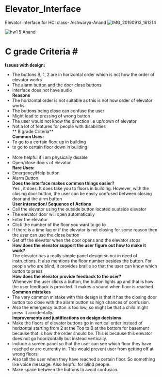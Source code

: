 # Elevator_Interface
Elevator interface for HCI class- Aishwarya-Anand
![IMG_20190913_161214](https://user-images.githubusercontent.com/40208288/65214168-96a27e00-da6e-11e9-8f5c-e56048673b2f.jpg)

![hw1 5 Anand](https://user-images.githubusercontent.com/40208288/65214377-627b8d00-da6f-11e9-8419-724d346a516a.gif)

# C grade Criteria #<br/>
__Issues with design:__<br/>
* The buttons B, 1, 2 are in horizontal order which is not how the order of elevator works<br/>
* The alarm button and the door close buttons<br/>
* Interface does not have audio<br/>
__Reasons__<br/>
* The horizontal order is not suitable as this is not how order of elevator works<br/>
* The buttons being close can confuse the user<br/>
* Might lead to pressing of wrong button<br/>
* The user would not know the direction i.e up/down of elevator<br/>
* Not a lot of features for people with disabilities<br/>
** B grade Criteria**<br/>
__Common Uses:__<br/>
* To go to a certain floor up in building<br/>
* to go to certain floor down in building<br/><br/>
* More helpful if i am physically disable<br/>
* Open/close doors of elevator<br/>
__Rare Uses:__<br/>
* Emergency/Help button<br/>
* Alarm Button<br/>
__Does the interface makes common things easier?__<br/>
Yes , it does. It does take you to floors in building. However, with the closing door button, the user can be easily confused between closing door and the alrm button<br/>
__User interaction/ Sequence of Actions__<br/>
* Call the elevator using the outside button located ouutside elevator<br/>
* The elevator door will open automatically<br/>
* Enter the elevator<br/>
* Click the number of the floor you want to go to<br/>
* If there is a time lag or if the elevator is not closing for some reason then the user can use the close button<br/>
* Get off the elevator when the door opens and the elevator stops<br/>
__How does the elevator support the user figure out how to make it work?__<br/>
The  elevator has a really simple panel design so not in need of instructions. It also mentions the floor number besides the button. For people who are blind, it provides braille so that the user  can know which button to press<br/>
__How does the elevator provide feedback to the user?__<br/>
Whenever the user clicks a button, the button lights up and that is how the user feedback is provided. It makes a sound when floor  is reached.<br/>
__Common mistakes__<br/>
* The very common mistake with this design is that it has the closing door button too close with the alarm button so high chances of confusion.<br/>
* Also the emergency button is too low, so might be that a child might press it accidentally. <br/>
__Improvements and justifications on design decisions__
* Make the floors of elevator buttons go in vertical order instead of horizontal starting from 2 at the Top to B at the bottom for basement because that is how the order should be. This is because this elevator does not go hoorizontally but instead vertically.<br/>
* Include a screen panel so that the user can see which floor they have reached or are currently in. This would prevent user from getting off at wrong floors<br/>
* Also tell the user when they have reached a certain floor. So something like voice message. Also helpful for blind people.<br/>
* Make space between the buttons to avoid confusion.<br/>






